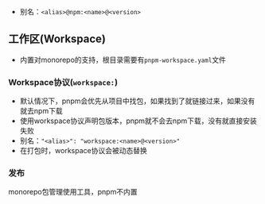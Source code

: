 
- 别名：`<alias>@npm:<name>@<version>`

## 工作区(Workspace)

- 内置对monorepo的支持，根目录需要有`pnpm-workspace.yaml`文件

### Workspace协议(`workspace:`)

- 默认情况下，pnpm会优先从项目中找包，如果找到了就链接过来，如果没有就去npm下载
- 使用workspace协议声明包版本，pnpm就不会去npm下载，没有就直接安装失败
- 别名：`"<alias>": "workspace:<name>@<version>"`
- 在打包时，workspace协议会被动态替换

### 发布

 monorepo包管理使用工具，pnpm不内置
